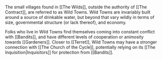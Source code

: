 The small villages found in [[The Wilds]], outside the authority of [[The Contract]], are referred to as Wild Towns. Wild Towns are invariably built around a source of drinkable water, but beyond that vary wildly in terms of size, governmental structure (or lack thereof), and economy.

Folks who live in Wild Towns find themselves coming into constant conflict with [[Bandits]], and have different levels of cooperation or animosity towards [[Gardeners]]. Closer to [[Terret]], Wild Towns may have a stronger connection with [[The Church of the Cycle]], potentially relying on its [[The Inquisition|Inquisitors]] for protection from [[Bandits]].